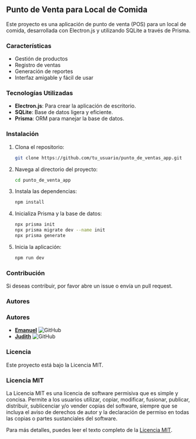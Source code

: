 ## Punto de Venta para Local de Comida

Este proyecto es una aplicación de punto de venta (POS) para un local de comida, desarrollada con Electron.js y utilizando SQLite a través de Prisma.

### Características

- Gestión de productos
- Registro de ventas
- Generación de reportes
- Interfaz amigable y fácil de usar

### Tecnologías Utilizadas

- **Electron.js**: Para crear la aplicación de escritorio.
- **SQLite**: Base de datos ligera y eficiente.
- **Prisma**: ORM para manejar la base de datos.

### Instalación

1. Clona el repositorio:
   ```bash
   git clone https://github.com/tu_usuario/punto_de_ventas_app.git
   ```
2. Navega al directorio del proyecto:
   ```bash
   cd punto_de_venta_app
   ```
3. Instala las dependencias:
   ```bash
   npm install
   ```
4. Inicializa Prisma y la base de datos:
   ```bash
   npx prisma init
   npx prisma migrate dev --name init
   npx prisma generate
   ```
5. Inicia la aplicación:
   ```bash
   npm run dev
   ```

### Contribución

Si deseas contribuir, por favor abre un issue o envía un pull request.

### Autores

### Autores

- **[Emanuel](https://github.com/Ema-42)** ![GitHub](https://img.shields.io/badge/GitHub-181717?style=flat&logo=github&logoColor=white)
- **[Judith](https://github.com/Judith-Robles-Coraite)** ![GitHub](https://img.shields.io/badge/GitHub-181717?style=flat&logo=github&logoColor=white)

### Licencia

Este proyecto está bajo la Licencia MIT.

### Licencia MIT

La Licencia MIT es una licencia de software permisiva que es simple y concisa. Permite a los usuarios utilizar, copiar, modificar, fusionar, publicar, distribuir, sublicenciar y/o vender copias del software, siempre que se incluya el aviso de derechos de autor y la declaración de permiso en todas las copias o partes sustanciales del software.

Para más detalles, puedes leer el texto completo de la [Licencia MIT](https://opensource.org/licenses/MIT).

